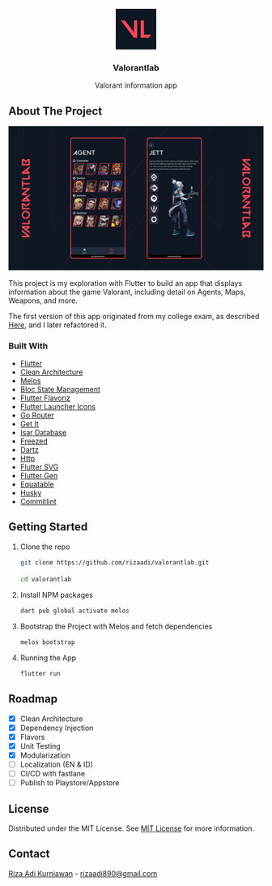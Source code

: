 <br/>
<div align="center">
<a>
<img src="https://github.com/rizaadi/valorantlab/blob/dc6541e32c01c4ca9c8e62e4dee588107028d745/launcher/ios-app-icon.png?raw=true" alt="Valorantlab Logo" width="80" height="80">
</a>
<h3 align="center">Valorantlab</h3>
<p align="center">
Valorant information app

</p>
</div>

## About The Project

![Product Screenshota](thumnail.png)

This project is my exploration with Flutter to build an app that displays information about the game Valorant, including detail on Agents, Maps, Weapons, and more.

The first version of this app originated from my college exam, as described [Here](https://www.rizaadikurniawan.com/project/valorantlab), and I later refactored it.

### Built With

- [Flutter](https://flutter.dev/)
- [Clean Architecture](https://blog.cleancoder.com/uncle-bob/2012/08/13/the-clean-architecture.html)
- [Melos](https://pub.dev/packages/melos)
- [Bloc State Management](https://pub.dev/packages/flutter_bloc)
- [Flutter Flavoriz](https://pub.dev/packages/flutter_flavorizr)
- [Flutter Launcher Icons](https://pub.dev/packages/flutter_launcher_icons)
- [Go Router](https://pub.dev/packages/go_router)
- [Get It](https://pub.dev/packages/get_it)
- [Isar Database](https://pub.dev/packages/isar)
- [Freezed](https://pub.dev/packages/freezed)
- [Dartz](https://pub.dev/packages/dartz)
- [Http](https://pub.dev/packages/http)
- [Flutter SVG](https://pub.dev/packages/flutter_svg)
- [Flutter Gen](https://pub.dev/packages/flutter_gen)
- [Equatable](https://pub.dev/packages/equatable)
- [Husky](https://pub.dev/packages/husky)
- [Commitlint](https://pub.dev/packages/commitlint_cli)

## Getting Started

1. Clone the repo

   ```sh
   git clone https://github.com/rizaadi/valorantlab.git

   cd valorantlab
   ```

2. Install NPM packages

   ```sh
   dart pub global activate melos
   ```

3. Bootstrap the Project with Melos and fetch dependencies

   ```sh
   melos bootstrap
   ```

4. Running the App

   ```sh
   flutter run
   ```

## Roadmap

- [x] Clean Architecture
- [x] Dependency Injection
- [x] Flavors
- [x] Unit Testing
- [x] Modularization
- [ ] Localization (EN & ID)
- [ ] CI/CD with fastlane
- [ ] Publish to Playstore/Appstore

## License

Distributed under the MIT License. See [MIT License](https://github.com/rizaadi/valorantlab/blob/1c93f8261d7cb0c0bc2650b0ed6b8a9a5efeb716/LICENSE) for more information.

## Contact

[Riza Adi Kurniawan](https://www.linkedin.com/in/rizaadikurniawan/) - rizaadi890@gmail.com
